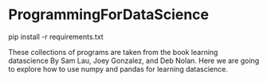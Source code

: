 # ProgrammingForDataScience

pip install -r requirements.txt

These collections of programs are taken from the book learning datascience By Sam Lau, Joey Gonzalez, and Deb Nolan. Here we are going to explore how to use numpy and pandas for learning datascience.
